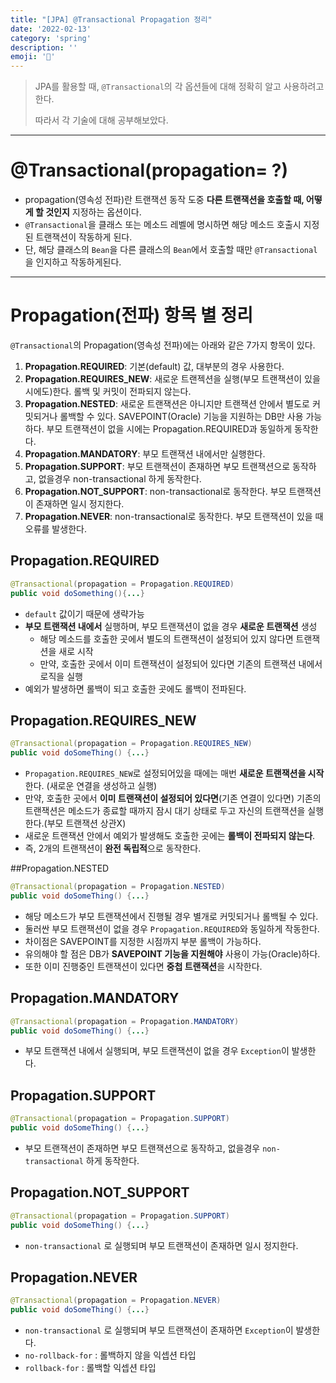 ```yaml
---
title: "[JPA] @Transactional Propagation 정리"
date: '2022-02-13'
category: 'spring'
description: ''
emoji: '📡'
---
```


> JPA를 활용할 때, `@Transactional`의 각 옵션들에 대해 정확히 알고 사용하려고 한다.
> 
> 따라서 각 기술에 대해 공부해보았다.

---

# @Transactional(propagation= ?)
- propagation(영속성 전파)란 트랜잭션 동작 도중 **다른 트랜잭션을 호출할 때, 어떻게 할 것인지** 지정하는 옵션이다.
- `@Transactional`을 클래스 또는 메소드 레벨에 명시하면 해당 메소드 호출시 지정된 트랜잭션이 작동하게 된다. 
- 단, 해당 클래스의 `Bean`을 다른 클래스의 `Bean`에서 호출할 때만 `@Transactional`을 인지하고 작동하게된다.

---

# Propagation(전파) 항목 별 정리

`@Transactional`의 Propagation(영속성 전파)에는 아래와 같은 7가지 항목이 있다.

1. **Propagation.REQUIRED**: 기본(default) 값, 대부분의 경우 사용한다.
2. **Propagation.REQUIRES_NEW**: 새로운 트랜젝션을 실행(부모 트랜잭션이 있을 시에도)한다. 롤백 및 커밋이 전파되지 않는다.
3. **Propagation.NESTED**: 새로운 트랜잭션은 아니지만 트랜잭션 안에서 별도로 커밋되거나 롤백할 수 있다. SAVEPOINT(Oracle) 기능을 지원하는 DB만 사용 가능하다. 부모 트랜잭션이 없을 시에는 Propagation.REQUIRED과 동일하게 동작한다. 
4. **Propagation.MANDATORY**: 부모 트랜잭션 내에서만 실행한다.
5. **Propagation.SUPPORT**: 부모 트랜잭션이 존재하면 부모 트랜잭션으로 동작하고, 없을경우 non-transactional 하게 동작한다.
6. **Propagation.NOT_SUPPORT**: non-transactional로 동작한다. 부모 트랜잭션이 존재하면 일시 정지한다.
7. **Propagation.NEVER**: non-transactional로 동작한다. 부모 트랜잭션이 있을 때 오류를 발생한다.


## Propagation.REQUIRED
```java
@Transactional(propagation = Propagation.REQUIRED)
public void doSomething(){...}
```

- `default` 값이기 때문에 생략가능
- **부모 트랜잭션 내에서** 실행하며, 부모 트랜잭션이 없을 경우 **새로운 트랜잭션** 생성
  - 해당 메소드를 호출한 곳에서 별도의 트랜잭션이 설정되어 있지 않다면 트랜잭션을 새로 시작
  - 만약, 호출한 곳에서 이미 트랜잭션이 설정되어 있다면 기존의 트랜잭션 내에서 로직을 실행
- 예외가 발생하면 롤백이 되고 호출한 곳에도 롤백이 전파된다.


## Propagation.REQUIRES_NEW
```java
@Transactional(propagation = Propagation.REQUIRES_NEW)
public void doSomeThing() {...}
```

- `Propagation.REQUIRES_NEW`로 설정되어있을 때에는 매번 **새로운 트랜잭션을 시작**한다. (새로운 연결을 생성하고 실행)
- 만약, 호출한 곳에서 **이미 트랜잭션이 설정되어 있다면**(기존 연결이 있다면) 기존의 트랜잭션은 메소드가 종료할 때까지 잠시 대기 상태로 두고 자신의 트랜잭션을 실행한다.(부모 트랜잭션 상관X)
- 새로운 트랜잭션 안에서 예외가 발생해도 호출한 곳에는 **롤백이 전파되지 않는다**. 
- 즉, 2개의 트랜잭션이 **완전 독립적**으로 동작한다.


##Propagation.NESTED
```java
@Transactional(propagation = Propagation.NESTED)
public void doSomeThing() {...}
```

- 해당 메소드가 부모 트랜잭션에서 진행될 경우 별개로 커밋되거나 롤백될 수 있다. 
- 둘러싼 부모 트랜잭션이 없을 경우 `Propagation.REQUIRED`와 동일하게 작동한다. 
- 차이점은 SAVEPOINT를 지정한 시점까지 부분 롤백이 가능하다. 
- 유의해야 할 점은 DB가 **SAVEPOINT 기능을 지원해야** 사용이 가능(Oracle)하다. 
- 또한 이미 진행중인 트랜잭션이 있다면 **중첩 트랜잭션**을 시작한다.


## Propagation.MANDATORY
```java
@Transactional(propagation = Propagation.MANDATORY)
public void doSomeThing() {...}
```

- 부모 트랜잭션 내에서 실행되며, 부모 트랜잭션이 없을 경우 `Exception`이 발생한다.


## Propagation.SUPPORT
```java
@Transactional(propagation = Propagation.SUPPORT)
public void doSomeThing() {...}
```

- 부모 트랜잭션이 존재하면 부모 트랜잭션으로 동작하고, 없을경우 `non-transactional` 하게 동작한다.


## Propagation.NOT_SUPPORT
```java
@Transactional(propagation = Propagation.SUPPORT)
public void doSomeThing() {...}
```

- `non-transactional` 로 실행되며 부모 트랜잭션이 존재하면 일시 정지한다.


## Propagation.NEVER
```java
@Transactional(propagation = Propagation.NEVER)
public void doSomeThing() {...}
```

- `non-transactional` 로 실행되며 부모 트랜잭션이 존재하면 `Exception`이 발생한다. 
- `no-rollback-for` : 롤백하지 않을 익셉션 타입 
- `rollback-for` : 롤백할 익셉션 타입